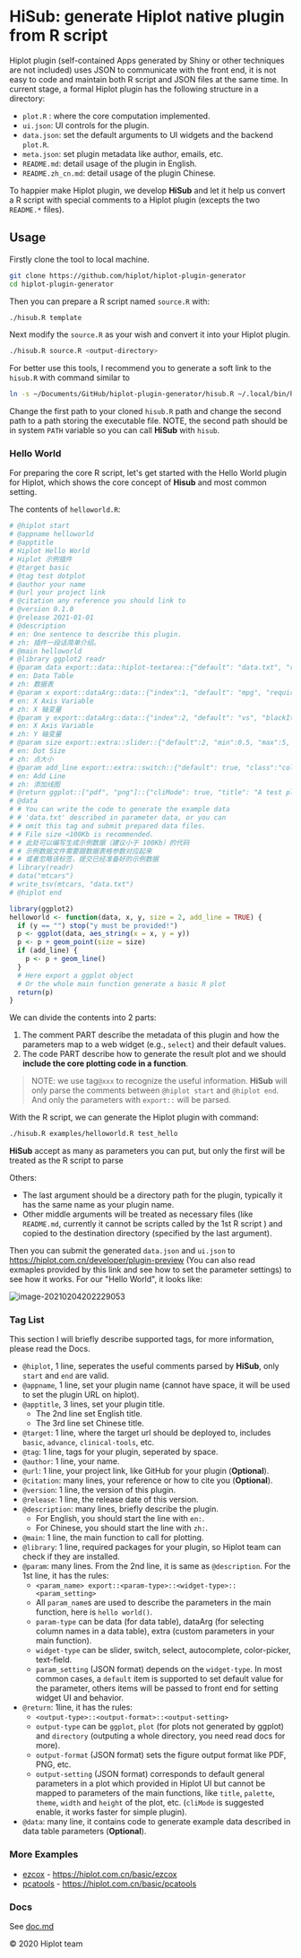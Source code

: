 # HiSub: generate Hiplot native plugin from R script

Hiplot plugin (self-contained Apps generated by Shiny or other techniques are not included) uses JSON to communicate with the front end, it is not easy to code and maintain both R script and JSON files at the same time. In current stage, a formal Hiplot plugin has the following structure in a directory:

- `plot.R` : where the core computation implemented.
- `ui.json`: UI controls for the plugin.
- `data.json`: set the default arguments to UI widgets and the backend `plot.R`.
- `meta.json`: set plugin metadata like author, emails, etc.
- `README.md`: detail usage of the plugin in English.
- `README.zh_cn.md`: detail usage of the plugin Chinese.

To happier make Hiplot plugin, we develop **HiSub** and let it help us convert a R script with special comments to a Hiplot plugin (excepts the two `README.*` files).

## Usage

Firstly clone the tool to local machine.

```sh
git clone https://github.com/hiplot/hiplot-plugin-generator
cd hiplot-plugin-generator
```

Then you can prepare a R script named `source.R` with:

```sh
./hisub.R template
```

Next modify the `source.R` as your wish and convert it into your Hiplot plugin.

```sh
./hisub.R source.R <output-directory>
```

For better use this tools, I recommend you to generate a soft link to the `hisub.R` with command similar to

```sh
ln -s ~/Documents/GitHub/hiplot-plugin-generator/hisub.R ~/.local/bin/hisub
```

Change the first path to your cloned `hisub.R` path and change the second path to a path storing the executable file.
NOTE, the second path should be in system `PATH` variable so you can call **HiSub** with `hisub`.

### Hello World

For preparing the core R script, let's get started with the Hello World plugin for Hiplot, which shows the core concept of **Hisub** and most common setting.

The contents of `helloworld.R`:

```R
# @hiplot start
# @appname helloworld
# @apptitle
# Hiplot Hello World
# Hiplot 示例插件
# @target basic
# @tag test dotplot
# @author your name
# @url your project link
# @citation any reference you should link to
# @version 0.1.0
# @release 2021-01-01
# @description
# en: One sentence to describe this plugin.
# zh: 插件一段话简单介绍。
# @main helloworld
# @library ggplot2 readr
# @param data export::data::hiplot-textarea::{"default": "data.txt", "required": true}
# en: Data Table
# zh: 数据表
# @param x export::dataArg::data::{"index":1, "default": "mpg", "required": true}
# en: X Axis Variable
# zh: X 轴变量
# @param y export::dataArg::data::{"index":2, "default": "vs", "blackItems": "carb", "required": false}
# en: X Axis Variable
# zh: Y 轴变量
# @param size export::extra::slider::{"default":2, "min":0.5, "max":5, "step":0.5, "class":"col-12"}
# en: Dot Size
# zh: 点大小
# @param add_line export::extra::switch::{"default": true, "class":"col-12"}
# en: Add Line
# zh: 添加线图
# @return ggplot::["pdf", "png"]::{"cliMode": true, "title": "A test plot", "width":4, "height": 4, "theme": "theme_bw"}
# @data
# # You can write the code to generate the example data
# # 'data.txt' described in parameter data, or you can
# # omit this tag and submit prepared data files.
# # File size <100Kb is recommended.
# # 此处可以编写生成示例数据（建议小于 100Kb）的代码
# # 示例数据文件需要跟数据表格参数对应起来
# # 或者忽略该标签，提交已经准备好的示例数据
# library(readr)
# data("mtcars")
# write_tsv(mtcars, "data.txt")
# @hiplot end

library(ggplot2)
helloworld <- function(data, x, y, size = 2, add_line = TRUE) {
  if (y == "") stop("y must be provided!")
  p <- ggplot(data, aes_string(x = x, y = y))
  p <- p + geom_point(size = size)
  if (add_line) {
    p <- p + geom_line()
  }
  # Here export a ggplot object
  # Or the whole main function generate a basic R plot
  return(p)
}
```

We can divide the contents into 2 parts:

1. The comment PART describe the metadata of this plugin and how the parameters map to a web widget (e.g., `select`) and their default values.
2. The code PART describe how to generate the result plot and we should **include the core plotting code in a function**.

> NOTE: we use tag`@xxx` to recognize the useful information. **HiSub** will only parse the comments between `@hiplot start` and `@hiplot end`. And only the parameters with `export::` will be parsed.

With the R script, we can generate the Hiplot plugin with command:

```sh
./hisub.R examples/helloworld.R test_hello
```

**HiSub** accept as many as parameters you can put, but only the first will be treated as the R script to parse

Others:

- The last argument should be a directory path for the plugin, typically it has the same name as your plugin name.
- Other middle arguments will be treated as necessary files (like `README.md`, currently it cannot be scripts called by the 1st R script ) and copied to the destination directory (specified by the last argument).

Then you can submit the generated `data.json` and `ui.json` to <https://hiplot.com.cn/developer/plugin-preview> (You can also read exmaples provided by this link and see how to set the parameter settings) to see how it works. For our "Hello World", it looks like:

![image-20210204202229053](https://gitee.com/ShixiangWang/ImageCollection/raw/master/png/20210204202229.png)

### Tag List

This section I will briefly describe supported tags, for more information, please read the Docs.

- `@hiplot`, 1 line, seperates the useful comments parsed by **HiSub**, only `start` and `end` are valid.
- `@appname`, 1 line,  set your plugin name (cannot have space, it will be used to set the plugin URL on hiplot).
- `@apptitle`, 3 lines, set your plugin title.
  - The 2nd line set English title.
  - The 3rd line set Chinese title.
- `@target`: 1 line, where the target url should be deployed to, includes `basic`, `advance`, `clinical-tools`, etc.
- `@tag`: 1 line, tags for your plugin, seperated by space.
- `@author`: 1 line, your name.
- `@url`: 1 line, your project link, like GitHub for your plugin (**Optional**).
- `@citation`: many lines, your reference or how to cite you (**Optional**).
- `@version`: 1 line, the version of this plugin.
- `@release`: 1 line, the release date of this version.
- `@description`: many lines, briefly describe the plugin. 
  - For English, you should start the line with `en:`.
  - For Chinese, you should start the line with `zh:`.
- `@main`: 1 line, the main function to call for plotting.
- `@library`: 1 line, required packages for your plugin, so Hiplot team can check if they are installed.
- `@param`: many lines. From the 2nd line, it is same as `@description`. For the 1st line, it has the rules:
  - `<param_name> export::<param-type>::<widget-type>::<param_setting>`
  - All `param_name`s are used to describe the parameters in the main function, here is `hello world()`.
  - `param-type` can be data (for data table), dataArg (for selecting column names in a data table), extra (custom parameters in your main function).
  - `widget-type` can be slider, switch, select, autocomplete, color-picker, text-field.
  - `param_setting` (JSON format) depends on the `widget-type`. In most common cases, a `default` item is supported to set default value for the parameter, others items will be passed to front end for setting widget UI and behavior.
- `@return`: 1line, it has the rules:
  - `<output-type>::<output-format>::<output-setting>`
  - `output-type` can be `ggplot`, `plot` (for plots not generated by ggplot) and `directory` (outputing a whole directory, you need read docs for more).
  - `output-format` (JSON format) sets the figure output format like PDF, PNG, etc.
  - `output-setting` (JSON format) corresponds to default general parameters in a plot which provided in Hiplot UI but cannot be mapped to parameters of the main functions, like `title`, `palette`, `theme`, `width` and `height` of the plot, etc. (`cliMode` is suggested enable, it works faster for simple plugin).
- `@data`: many line, it contains code to generate example data described in data table parameters (**Optional**).

### More Examples

- [ezcox](examples/ezcox.R) - <https://hiplot.com.cn/basic/ezcox>
- [pcatools](examples/pcatools.R) - <https://hiplot.com.cn/basic/pcatools>

### Docs

See [doc.md](doc.md)

&copy; 2020 Hiplot team
